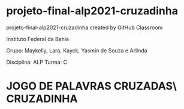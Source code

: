 # projeto-final-alp2021-cruzadinha
projeto-final-alp2021-cruzadinha created by GitHub Classroom

Instituto Federal da Bahia

Grupo: Maykelly, Lara, Kayck, Yasmin de Souza e Arlinda

Disciplina: ALP
Turma: C
# JOGO DE PALAVRAS CRUZADAS\ CRUZADINHA 
